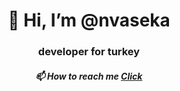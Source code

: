  <h1 align="center">👋 Hi, I’m @nvaseka</h1>
  <h3 align="center" >developer for turkey</h3>

 <h5 align="center">📫 How to reach me <a href="https://instagram.com/hlseka">Click</a></h5>
